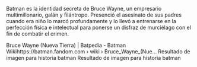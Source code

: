 Batman es la identidad secreta de Bruce Wayne, un empresario multimillonario, galán y filántropo. Presenció el asesinato de sus padres cuando era niño lo marcó profundamente y lo llevó a entrenarse en la perfección física e intelectual para ponerse un disfraz de murciélago con el fin de combatir el crimen.

Bruce Wayne (Nueva Tierra) | Batpedia - Batman Wikihttps://batman.fandom.com › wiki › Bruce_Wayne_(Nue...
Resultado de imagen para historia batman
Resultado de imagen para historia batman
